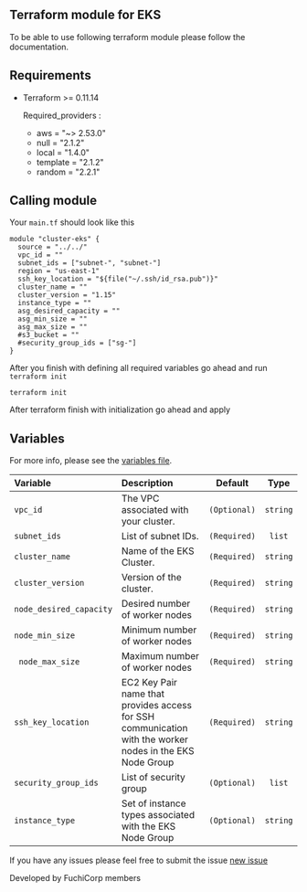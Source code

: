 ## Terraform module for EKS

To be able to use following terraform module please follow the documentation. 


## Requirements

* Terraform >= 0.11.14

  Required_providers :
  * aws      =   "~> 2.53.0"
  * null     =   "2.1.2"
  * local    =   "1.4.0"
  * template =   "2.1.2"
  * random   =   "2.2.1"



## Calling module

Your `main.tf` should look like this
```
module "cluster-eks" {
  source = "../../"
  vpc_id = ""
  subnet_ids = ["subnet-", "subnet-"]
  region = "us-east-1"
  ssh_key_location = "${file("~/.ssh/id_rsa.pub")}"
  cluster_name = ""
  cluster_version = "1.15"
  instance_type = ""
  asg_desired_capacity = ""
  asg_min_size = ""
  asg_max_size = ""
  #s3_bucket = ""
  #security_group_ids = ["sg-"]
}
```

After you finish with defining all required variables go ahead and run `terraform init`

```
terraform init
```

After terraform finish with initialization go ahead and apply 

## Variables

For more info, please see the [variables file](?tab=inputs).

| Variable               | Description                         | Default                                               | Type |
| :--------------------- | :---------------------------------- | :---------------------------------------------------: | :--------------------: |
| `vpc_id` | The VPC associated with your cluster. | `(Optional)` | `string` |
| `subnet_ids` | List of subnet IDs. | `(Required)` | `list` |
| `cluster_name` |  Name of the EKS Cluster. | `(Required)` | `string` |
| `cluster_version` | Version of the cluster. | `(Required)` | `string` |
| `node_desired_capacity` | Desired number of worker nodes | `(Required)` | `string` |
| `node_min_size` | Minimum number of worker nodes | `(Required)` | `string` |
| ` node_max_size` | Maximum number of worker nodes | `(Required)` | `string` |
| `ssh_key_location` | EC2 Key Pair name that provides access for SSH communication with the worker nodes in the EKS Node Group| `(Required)` | `string` |
| `security_group_ids` |List of security group | `(Optional)` | `list` |
| `instance_type` | Set of instance types associated with the EKS Node Group | `(Optional)` | `string` |



If you have any issues please feel free to submit the issue [new issue](https://github.com/fuchicorp/terraform-aws-eks/issues/new) 

Developed by FuchiCorp members 
